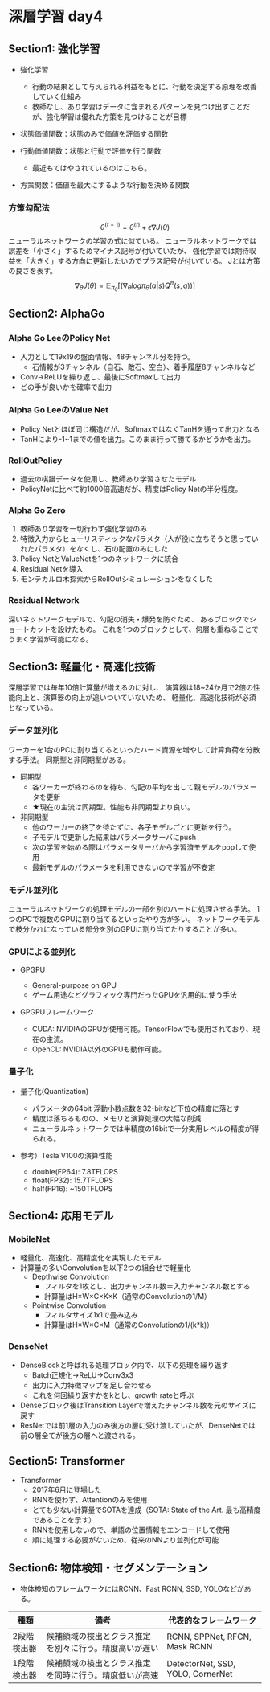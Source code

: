 # 深層学習 day4
## Section1: 強化学習
- 強化学習
  - 行動の結果として与えられる利益をもとに、行動を決定する原理を改善していく仕組み
  - 教師なし、あり学習はデータに含まれるパターンを見つけ出すことだが、強化学習は優れた方策を見つけることが目標

- 状態価値関数：状態のみで価値を評価する関数
- 行動価値関数：状態と行動で評価を行う関数
  - 最近もてはやされているのはこちら。
- 方策関数：価値を最大にするような行動を決める関数

### 方策勾配法
$$ \theta^{(t+1)} = \theta^{(t)}+\epsilon\nabla J(\theta)$$
ニューラルネットワークの学習の式に似ている。
ニューラルネットワークでは誤差を「小さく」するためマイナス記号が付いていたが、
強化学習では期待収益を「大きく」する方向に更新したいのでプラス記号が付いている。
Jとは方策の良さを表す。
$$ \nabla_\theta J(\theta) = \mathbb{E}_{\pi_\theta}[(\nabla_\theta log\pi_\theta(a | s)Q^\pi(s, a))] $$

## Section2: AlphaGo
### Alpha Go LeeのPolicy Net
- 入力として19x19の盤面情報、48チャンネル分を持つ。
  - 石情報が3チャンネル（自石、敵石、空白）、着手履歴8チャンネルなど
- Conv->ReLUを繰り返し、最後にSoftmaxして出力
- どの手が良いかを確率で出力 

### Alpha Go LeeのValue Net
- Policy Netとほぼ同じ構造だが、SoftmaxではなくTanHを通って出力となる
- TanHにより-1~1までの値を出力。このまま行って勝てるかどうかを出力。

### RollOutPolicy
- 過去の棋譜データを使用し、教師あり学習させたモデル
- PolicyNetに比べて約1000倍高速だが、精度はPolicy Netの半分程度。

### Alpha Go Zero
1. 教師あり学習を一切行わず強化学習のみ
2. 特徴入力からヒューリスティックなパラメタ（人が役に立ちそうと思っていれたパラメタ）をなくし、石の配置のみにした
3. Policy NetとValueNetを1つのネットワークに統合
4. Residual Netを導入
5. モンテカルロ木探索からRollOutシミュレーションをなくした

### Residual Network
深いネットワークモデルで、勾配の消失・爆発を防ぐため、
あるブロックでショートカットを設けたもの。
これを1つのブロックとして、何層も重ねることでうまく学習が可能になる。


## Section3: 軽量化・高速化技術
深層学習では毎年10倍計算量が増えるのに対し、
演算器は18~24か月で2倍の性能向上と、演算器の向上が追いついていないため、
軽量化、高速化技術が必須となっている。

### データ並列化
ワーカーを1台のPCに割り当てるといったハード資源を増やして計算負荷を分散する手法。
同期型と非同期型がある。

- 同期型
  - 各ワーカーが終わるのを待ち、勾配の平均を出して親モデルのパラメータを更新
  - ★現在の主流は同期型。性能も非同期型より良い。
- 非同期型
  - 他のワーカーの終了を待たずに、各子モデルごとに更新を行う。
  - 子モデルで更新した結果はパラメータサーバにpush
  - 次の学習を始める際はパラメータサーバから学習済モデルをpopして使用
  - 最新モデルのパラメータを利用できないので学習が不安定

### モデル並列化
ニューラルネットワークの処理モデルの一部を別のハードに処理させる手法。
1つのPCで複数のGPUに割り当てるといったやり方が多い。
ネットワークモデルで枝分かれになっている部分を別のGPUに割り当てたりすることが多い。

### GPUによる並列化
- GPGPU
  - General-purpose on GPU
  - ゲーム用途などグラフィック専門だったGPUを汎用的に使う手法

- GPGPUフレームワーク
  - CUDA: NVIDIAのGPUが使用可能。TensorFlowでも使用されており、現在の主流。
  - OpenCL: NVIDIA以外のGPUも動作可能。

### 量子化
- 量子化(Quantization)
  - パラメータの64bit 浮動小数点数を32-bitなど下位の精度に落とす
  - 精度は落ちるものの、メモリと演算処理の大幅な削減
  - ニューラルネットワークでは半精度の16bitで十分実用レベルの精度が得られる。

- 参考）Tesla V100の演算性能
  - double(FP64): 7.8TFLOPS
  - float(FP32): 15.7TFLOPS
  - half(FP16): ~150TFLOPS 

## Section4: 応用モデル
### MobileNet
- 軽量化、高速化、高精度化を実現したモデル
- 計算量の多いConvolutionを以下2つの組合せで軽量化
  - Depthwise Convolution
    - フィルタを1枚とし、出力チャンネル数＝入力チャンネル数とする
    - 計算量はH×W×C×K×K（通常のConvolutionの1/M）
  - Pointwise Convolution
    - フィルタサイズ1x1で畳み込み
    - 計算量はH×W×C×M（通常のConvolutionの1/(k*k)）

### DenseNet
- DenseBlockと呼ばれる処理ブロック内で、以下の処理を繰り返す
  - Batch正規化→ReLU→Conv3x3
  - 出力に入力特徴マップを足し合わせる
  - これを何回繰り返すかをkとし、growth rateと呼ぶ
- Denseブロック後はTransition Layerで増えたチャンネル数を元のサイズに戻す
- ResNetでは前1層の入力のみ後方の層に受け渡していたが、DenseNetでは前の層全てが後方の層へと渡される。

## Section5: Transformer
- Transformer
  - 2017年6月に登場した
  - RNNを使わず、Attentionのみを使用
  - とても少ない計算量でSOTAを達成（SOTA: State of the Art. 最も高精度であることを示す）
  - RNNを使用しないので、単語の位置情報をエンコードして使用
  - 順に処理する必要がないため、従来のNNより並列化が可能


## Section6: 物体検知・セグメンテーション
- 物体検知のフレームワークにはRCNN、Fast RCNN, SSD, YOLOなどがある。

|種類|備考|代表的なフレームワーク|
|--|--|--|
|2段階検出器|候補領域の検出とクラス推定を別々に行う。精度高いが遅い|RCNN, SPPNet, RFCN, Mask RCNN|
|1段階検出器|候補領域の検出とクラス推定を同時に行う。精度低いが高速|DetectorNet, SSD, YOLO, CornerNet|

